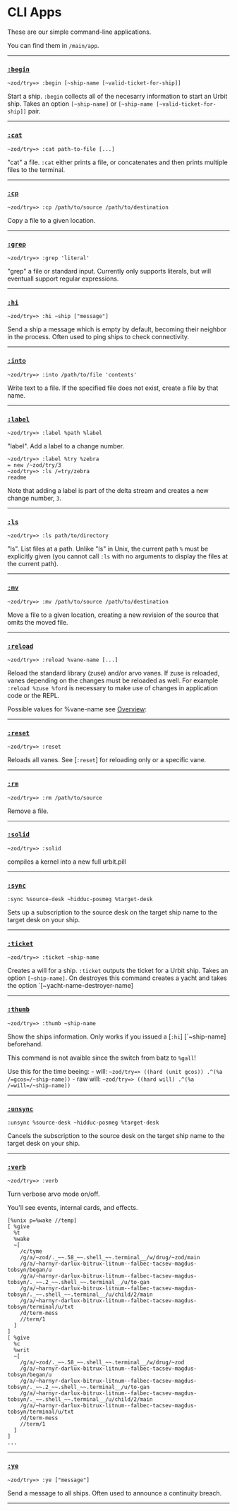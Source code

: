 <div class="short">

CLI Apps
========

These are our simple command-line applications.

You can find them in `/main/app`.

</div>

------------------------------------------------------------------------

### [`:begin`](#begin)

`~zod/try=> :begin [~ship-name [~valid-ticket-for-ship]]`

Start a ship. `:begin` collects all of the necesarry information to
start an Urbit ship. Takes an option `[~ship-name]` or
`[~ship-name [~valid-ticket-for-ship]]` pair.

------------------------------------------------------------------------

### [`:cat`](#cat)

`~zod/try=> :cat path-to-file [...]`

"cat" a file. `:cat` either prints a file, or concatenates and then
prints multiple files to the terminal.

------------------------------------------------------------------------

### [`:cp`](#cp)

`~zod/try=> :cp /path/to/source /path/to/destination`

Copy a file to a given location.

------------------------------------------------------------------------

### [`:grep`](#grep)

`~zod/try=> :grep 'literal'`

"grep" a file or standard input. Currently only supports literals, but
will eventuall support regular expressions.

------------------------------------------------------------------------

### [`:hi`](#hi)

`~zod/try=> :hi ~ship ["message"]`

Send a ship a message which is empty by default, becoming their neighbor
in the process. Often used to ping ships to check connectivity.

------------------------------------------------------------------------

### [`:into`](#into)

`~zod/try=> :into /path/to/file 'contents'`

Write text to a file. If the specified file does not exist, create a
file by that name.

------------------------------------------------------------------------

### [`:label`](#label)

`~zod/try=> :label %path %label`

"label". Add a label to a change number.

    ~zod/try=> :label %try %zebra
    = new /~zod/try/3
    ~zod/try=> :ls /=try/zebra
    readme

Note that adding a label is part of the delta stream and creates a new
change number, `3`.

------------------------------------------------------------------------

### [`:ls`](#ls)

`~zod/try=> :ls path/to/directory`

"ls". List files at a path. Unlike "ls" in Unix, the current path `%`
must be explicitly given (you cannot call `:ls` with no arguments to
display the files at the current path).

------------------------------------------------------------------------

### [`:mv`](#mv)

`~zod/try=> :mv /path/to/source /path/to/destination`

Move a file to a given location, creating a new revision of the source
that omits the moved file.

------------------------------------------------------------------------

### [`:reload`](#reload)

`~zod/try=> :reload %vane-name [...]`

Reload the standard library (zuse) and/or arvo vanes. If zuse is
reloaded, vanes depending on the changes must be reloaded as well. For
example `:reload %zuse %ford` is necessary to make use of changes in
application code or the REPL.

Possible values for %vane-name see [Overview](overview.md "overview"):

------------------------------------------------------------------------

### [`:reset`](#reset)

`~zod/try=> :reset`

Reloads all vanes. See [`:reset`] for reloading only or a specific vane.

------------------------------------------------------------------------

### [`:rm`](#rm)

`~zod/try=> :rm /path/to/source`

Remove a file.

------------------------------------------------------------------------

### [`:solid`](#solid)

`~zod/try=> :solid`

compiles a kernel into a new full urbit.pill

------------------------------------------------------------------------

### [`:sync`](#sync)

`:sync %source-desk ~hidduc-posmeg %target-desk`

Sets up a subscription to the source desk on the target ship name to the
target desk on your ship.

------------------------------------------------------------------------

### [`:ticket`](#ticket)

`~zod/try=> :ticket ~ship-name`

Creates a will for a ship. `:ticket` outputs the ticket for a Urbit
ship. Takes an option `[~ship-name]`. On destroyes this command creates
a yacht and takes the option \`[\~yacht-name-destroyer-name]

------------------------------------------------------------------------

### [`:thumb`](#thumb)

`~zod/try=> :thumb ~ship-name`

Show the ships information. Only works if you issued a [`:hi`]
[\`\~ship-name] beforehand.

This command is not avaible since the switch from batz to `%gall`!

Use this for the time beeing: - will:
`~zod/try=> ((hard (unit gcos)) .^(%a /=gcos=/~ship-name))` - raw will:
`~zod/try=> ((hard will) .^(%a /=will=/~ship-name))`

------------------------------------------------------------------------

### [`:unsync`](#unsync)

`:unsync %source-desk ~hidduc-posmeg %target-desk`

Cancels the subscription to the source desk on the target ship name to
the target desk on your ship.

------------------------------------------------------------------------

### [`:verb`](#verb)

`~zod/try=> :verb`

Turn verbose arvo mode on/off.

You'll see events, internal cards, and effects.

    [%unix p=%wake //temp]
    [ %give
      %t
      %wake
      ~[
        /c/tyme
        /g/a/~zod/._~~.58_~~.shell_~~.terminal__/w/drug/~zod/main
        /g/a/~harnyr-darlux-bitrux-litnum--falbec-tacsev-magdus-tobsyn/began/u
        /g/a/~harnyr-darlux-bitrux-litnum--falbec-tacsev-magdus-tobsyn/._~~.2_~~.shell_~~.terminal__/u/to-gan
        /g/a/~harnyr-darlux-bitrux-litnum--falbec-tacsev-magdus-tobsyn/._~~.shell_~~.terminal__/u/child/2/main
        /g/a/~harnyr-darlux-bitrux-litnum--falbec-tacsev-magdus-tobsyn/terminal/u/txt
        /d/term-mess
        //term/1
      ]
    ]
    [ %give
      %c
      %writ
      ~[
        /g/a/~zod/._~~.58_~~.shell_~~.terminal__/w/drug/~zod
        /g/a/~harnyr-darlux-bitrux-litnum--falbec-tacsev-magdus-tobsyn/began/u
        /g/a/~harnyr-darlux-bitrux-litnum--falbec-tacsev-magdus-tobsyn/._~~.2_~~.shell_~~.terminal__/u/to-gan
        /g/a/~harnyr-darlux-bitrux-litnum--falbec-tacsev-magdus-tobsyn/._~~.shell_~~.terminal__/u/child/2/main
        /g/a/~harnyr-darlux-bitrux-litnum--falbec-tacsev-magdus-tobsyn/terminal/u/txt
        /d/term-mess
        //term/1
      ]
    ]
    ...

------------------------------------------------------------------------

### [`:ye`](#ye)

`~zod/try=> :ye ["message"]`

Send a message to all ships. Often used to announce a continuity breach.

------------------------------------------------------------------------
